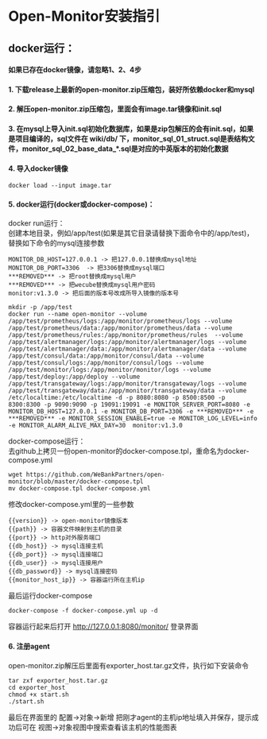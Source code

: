 # Open-Monitor安装指引

## docker运行：
  
#### 如果已存在docker镜像，请忽略1、2、4步
#### 1. 下载release上最新的open-monitor.zip压缩包，装好所依赖docker和mysql
#### 2. 解压open-monitor.zip压缩包，里面会有image.tar镜像和init.sql
#### 3. 在mysql上导入init.sql初始化数据库，如果是zip包解压的会有init.sql，如果是项目编译的，sql文件在 wiki/db/ 下，monitor_sql_01_struct.sql是表结构文件，monitor_sql_02_base_data_*.sql是对应的中英版本的初始化数据
#### 4. 导入docker镜像
```
docker load --input image.tar
```
#### 5. docker运行(docker或docker-compose)：
docker run运行：  
创建本地目录，例如/app/test(如果是其它目录请替换下面命令中的/app/test)，替换如下命令的mysql连接参数  
```
MONITOR_DB_HOST=127.0.0.1 -> 把127.0.0.1替换成mysql地址
MONITOR_DB_PORT=3306  -> 把3306替换成mysql端口
***REMOVED*** -> 把root替换成mysql用户
***REMOVED*** -> 把wecube替换成mysql用户密码
monitor:v1.3.0 -> 把后面的版本号改成所导入镜像的版本号
```
```
mkdir -p /app/test
docker run --name open-monitor --volume /app/test/prometheus/logs:/app/monitor/prometheus/logs --volume /app/test/prometheus/data:/app/monitor/prometheus/data --volume /app/test/prometheus/rules:/app/monitor/prometheus/rules  --volume /app/test/alertmanager/logs:/app/monitor/alertmanager/logs --volume /app/test/alertmanager/data:/app/monitor/alertmanager/data --volume /app/test/consul/data:/app/monitor/consul/data --volume /app/test/consul/logs:/app/monitor/consul/logs --volume /app/test/monitor/logs:/app/monitor/monitor/logs --volume /app/test/deploy:/app/deploy --volume /app/test/transgateway/logs:/app/monitor/transgateway/logs --volume /app/test/transgateway/data:/app/monitor/transgateway/data --volume /etc/localtime:/etc/localtime -d -p 8080:8080 -p 8500:8500 -p 8300:8300 -p 9090:9090 -p 19091:19091 -e MONITOR_SERVER_PORT=8080 -e MONITOR_DB_HOST=127.0.0.1 -e MONITOR_DB_PORT=3306 -e ***REMOVED*** -e ***REMOVED*** -e MONITOR_SESSION_ENABLE=true -e MONITOR_LOG_LEVEL=info -e MONITOR_ALARM_ALIVE_MAX_DAY=30  monitor:v1.3.0
```
docker-compose运行：  
去github上拷贝一份open-monitor的docker-compose.tpl，重命名为docker-compose.yml
```
wget https://github.com/WeBankPartners/open-monitor/blob/master/docker-compose.tpl
mv docker-compose.tpl docker-compose.yml
```
修改docker-compose.yml里的一些参数
```
{{version}} -> open-monitor镜像版本
{{path}} -> 容器文件映射到主机的目录
{{port}} -> http对外服务端口
{{db_host}} -> mysql连接主机
{{db_port}} -> mysql连接端口
{{db_user}} -> mysql连接用户
{{db_password}} -> mysql连接密码
{{monitor_host_ip}} -> 容器运行所在主机ip
```
最后运行docker-compose
```
docker-compose -f docker-compose.yml up -d
```
容器运行起来后打开 http://127.0.0.1:8080/monitor/ 登录界面

#### 6. 注册agent
open-monitor.zip解压后里面有exporter_host.tar.gz文件，执行如下安装命令
```
tar zxf exporter_host.tar.gz
cd exporter_host
chmod +x start.sh
./start.sh
```
最后在界面里的 配置->对象->新增 把刚才agent的主机ip地址填入并保存，提示成功后可在 视图->对象视图中搜索查看该主机的性能图表
